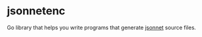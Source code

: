 # jsonnetenc

Go library that helps you write programs that generate [jsonnet](https://jsonnet.org/) source files.
